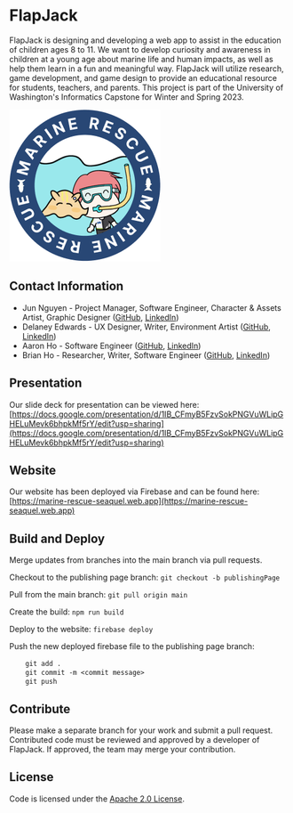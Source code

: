 # FlapJack

FlapJack is designing and developing a web app to assist in the education of children ages 8 to 11. We want to develop curiosity and awareness in children at a young age about marine life and human impacts, as well as help them learn in a fun and meaningful way. FlapJack will utilize research, game development, and game design to provide an educational resource for students, teachers, and parents. This project is part of the University of Washington's Informatics Capstone for Winter and Spring 2023.

![Marine Rescue: The Sea-quel](/my-app/public/imgs/Marine_Rescue_The_Sea-quel_Logo.png)

## Contact Information
- Jun Nguyen - Project Manager, Software Engineer, Character & Assets Artist, Graphic Designer ([GitHub](https://github.com/soshikun), [LinkedIn](https://www.linkedin.com/in/stephanie-nguyen-4910411aa/))
- Delaney Edwards - UX Designer, Writer, Environment Artist ([GitHub](https://github.com/delaneyedwards), [LinkedIn](https://www.linkedin.com/in/delaneyledwards/))
- Aaron Ho - Software Engineer ([GitHub](https://github.com/AaronHoUW), [LinkedIn](https://www.linkedin.com/in/aaron-ho-ba00a1196))
- Brian Ho - Researcher, Writer, Software Engineer ([GitHub](https://github.com/btho1), [LinkedIn](https://www.linkedin.com/in/brian-ho-967a0923b))

## Presentation
Our slide deck for presentation can be viewed here: [https://docs.google.com/presentation/d/1IB_CFmyB5FzvSokPNGVuWLipGHELuMevk6bhpkMf5rY/edit?usp=sharing](https://docs.google.com/presentation/d/1IB_CFmyB5FzvSokPNGVuWLipGHELuMevk6bhpkMf5rY/edit?usp=sharing)

## Website
Our website has been deployed via Firebase and can be found here: [https://marine-rescue-seaquel.web.app](https://marine-rescue-seaquel.web.app)

## Build and Deploy
Merge updates from branches into the main branch via pull requests.

Checkout to the publishing page branch:
`git checkout -b publishingPage`

Pull from the main branch:
`git pull origin main`

Create the build:
`npm run build`

Deploy to the website:
`firebase deploy`

Push the new deployed firebase file to the publishing page branch:
```
    git add .
    git commit -m <commit message>
    git push
```

## Contribute
Please make a separate branch for your work and submit a pull request. Contributed code must be reviewed and approved by a developer of FlapJack. If approved, the team may merge your contribution.

## License
Code is licensed under the [Apache 2.0 License](https://tldrlegal.com/license/apache-license-2.0-(apache-2.0)).
